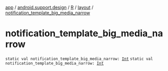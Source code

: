 [app](../../../index.md) / [android.support.design](../../index.md) / [R](../index.md) / [layout](index.md) / [notification_template_big_media_narrow](.)

# notification_template_big_media_narrow

`static val notification_template_big_media_narrow: `[`Int`](https://kotlinlang.org/api/latest/jvm/stdlib/kotlin/-int/index.html)
`static val notification_template_big_media_narrow: `[`Int`](https://kotlinlang.org/api/latest/jvm/stdlib/kotlin/-int/index.html)